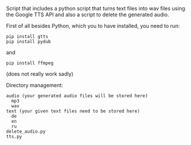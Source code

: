 Script that includes a python script that turns text files into wav files using the Google TTS API and also a script to delete the generated audio.

First of all besides Python, which you to have installed, you need to run:

    pip install gtts
    pip install pydub
and

    pip install ffmpeg
(does not really work sadly)

Directory management:

    audio (your generated audio files will be stored here)
      mp3
      wav
    text (your given text files need to be stored here) 
      de
      en
      ru
    delete_audio.py
    tts.py

